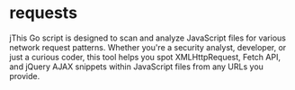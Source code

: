 # requests
jThis Go script is designed to scan and analyze JavaScript files for various network request patterns. Whether you're a security analyst, developer, or just a curious coder, this tool helps you spot XMLHttpRequest, Fetch API, and jQuery AJAX snippets within JavaScript files from any URLs you provide.
